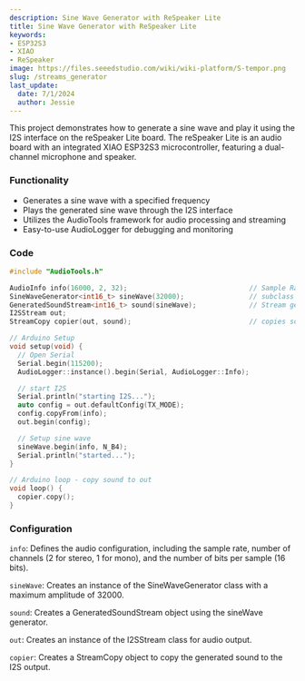 ```yaml
---
description: Sine Wave Generator with ReSpeaker Lite
title: Sine Wave Generator with ReSpeaker Lite
keywords:
- ESP32S3
- XIAO
- ReSpeaker
image: https://files.seeedstudio.com/wiki/wiki-platform/S-tempor.png
slug: /streams_generator
last_update:
  date: 7/1/2024
  author: Jessie
---
```



This project demonstrates how to generate a sine wave and play it using the I2S interface on the reSpeaker Lite board. The reSpeaker Lite is an audio board with an integrated XIAO ESP32S3 microcontroller, featuring a dual-channel microphone and speaker. 

### Functionality

* Generates a sine wave with a specified frequency
* Plays the generated sine wave through the I2S interface
* Utilizes the AudioTools framework for audio processing and streaming
* Easy-to-use AudioLogger for debugging and monitoring

### Code

```cpp
#include "AudioTools.h"

AudioInfo info(16000, 2, 32);                              // Sample Rate, Number of channels: 2=stereo, 1=mono, Number of bits per sample (int16_t = 16 bits)
SineWaveGenerator<int16_t> sineWave(32000);                // subclass of SoundGenerator with max amplitude of 32000
GeneratedSoundStream<int16_t> sound(sineWave);             // Stream generated from sine wave
I2SStream out; 
StreamCopy copier(out, sound);                             // copies sound into i2s

// Arduino Setup
void setup(void) {  
  // Open Serial 
  Serial.begin(115200);
  AudioLogger::instance().begin(Serial, AudioLogger::Info);

  // start I2S
  Serial.println("starting I2S...");
  auto config = out.defaultConfig(TX_MODE);
  config.copyFrom(info); 
  out.begin(config);

  // Setup sine wave
  sineWave.begin(info, N_B4);
  Serial.println("started...");
}

// Arduino loop - copy sound to out 
void loop() {
  copier.copy();
}
```

### Configuration

`info`: Defines the audio configuration, including the sample rate, number of channels (2 for stereo, 1 for mono), and the number of bits per sample (16 bits).

`sineWave`: Creates an instance of the SineWaveGenerator class with a maximum amplitude of 32000.

`sound`: Creates a GeneratedSoundStream object using the sineWave generator.

`out`: Creates an instance of the I2SStream class for audio output.

`copier`: Creates a StreamCopy object to copy the generated sound to the I2S output.

